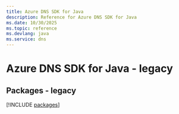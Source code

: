 ```yaml
---
title: Azure DNS SDK for Java
description: Reference for Azure DNS SDK for Java
ms.date: 10/30/2025
ms.topic: reference
ms.devlang: java
ms.service: dns
---
```

# Azure DNS SDK for Java - legacy
## Packages - legacy
[!INCLUDE [packages](dns-index.md)]